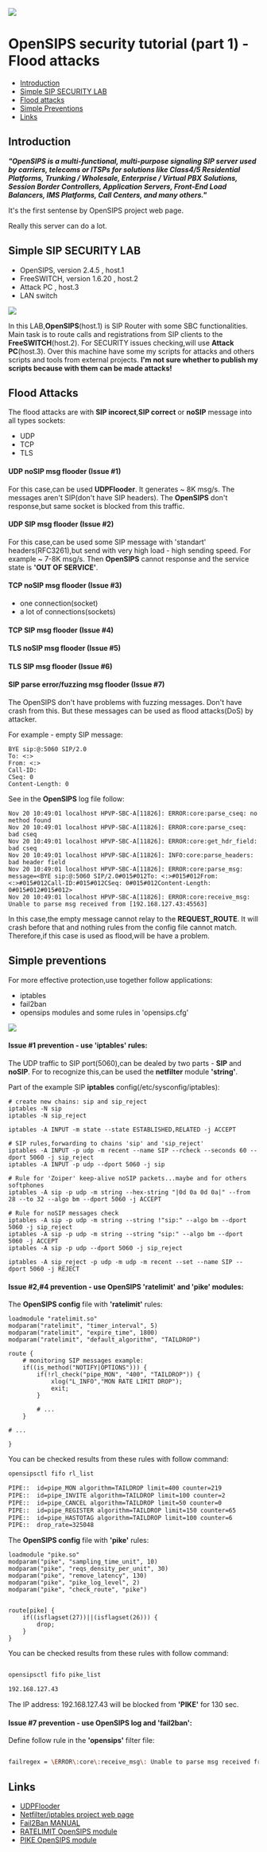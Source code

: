 ![](logo.png)

# OpenSIPS security tutorial (part 1) - Flood attacks

* [Introduction](#Introduction)
* [Simple SIP SECURITY LAB](#simple-sip-security-lab)
* [Flood attacks](#flood-attacks)
* [Simple Preventions](#simple-prevention)
* [Links](#Links)

## Introduction

  _**"OpenSIPS is a multi-functional, multi-purpose signaling SIP server used by carriers, 
telecoms or ITSPs for solutions like Class4/5 Residential Platforms, 
Trunking / Wholesale, Enterprise / Virtual PBX Solutions, Session Border Controllers, 
Application Servers, Front-End Load Balancers, IMS Platforms, Call Centers, and many others."**_

It's the first sentense by OpenSIPS project web page.

Really this server can do a lot.


## Simple SIP SECURITY LAB

* OpenSIPS, version 2.4.5 , host.1
* FreeSWITCH, version 1.6.20 , host.2
* Attack PC , host.3
* LAN switch


![](sec_lab.png)


In this LAB,**OpenSIPS**(host.1) is SIP Router with some SBC functionalities.
Main task is to route calls and registrations from SIP clients to the **FreeSWITCH**(host.2).
For SECURITY issues checking,will use **Attack PC**(host.3).
Over this machine have some my scripts for attacks and others scripts and tools from external projects.
**I'm not sure whether to publish my scripts because with them can be made attacks!**


## Flood Attacks

  The flood attacks are with **SIP incorect**,**SIP correct** or **noSIP** message into all types sockets:

* UDP
* TCP
* TLS


#### UDP noSIP msg flooder (Issue #1)

  For this case,can be used **UDPFlooder**. It generates ~ 8K msg/s.
The messages aren't SIP(don't have SIP headers).
The **OpenSIPS** don't response,but same socket is blocked from this traffic.

#### UDP SIP msg flooder (Issue #2)

  For this case,can be used some SIP message with 'standart' headers(RFC3261),but send with very high load - high sending speed.
For example ~ 7-8K msg/s. Then **OpenSIPS** cannot response and the service state is **'OUT OF SERVICE'**.


#### TCP noSIP msg flooder (Issue #3)

* one connection(socket)
* a lot of connections(sockets)

#### TCP SIP msg flooder (Issue #4)

#### TLS noSIP msg flooder (Issue #5)

#### TLS SIP msg flooder (Issue #6)

#### SIP parse error/fuzzing msg flooder (Issue #7)

  The OpenSIPS don't have problems with fuzzing messages. Don't have crash from this.
But these messages can be used as flood attacks(DoS) by attacker.

For example - empty SIP message:

``` sip
BYE sip:@:5060 SIP/2.0
To: <:>
From: <:>
Call-ID:
CSeq: 0
Content-Length: 0

```

See in the **OpenSIPS** log file follow:
```
Nov 20 10:49:01 localhost HPVP-SBC-A[11826]: ERROR:core:parse_cseq: no method found
Nov 20 10:49:01 localhost HPVP-SBC-A[11826]: ERROR:core:parse_cseq: bad cseq
Nov 20 10:49:01 localhost HPVP-SBC-A[11826]: ERROR:core:get_hdr_field: bad cseq
Nov 20 10:49:01 localhost HPVP-SBC-A[11826]: INFO:core:parse_headers: bad header field
Nov 20 10:49:01 localhost HPVP-SBC-A[11826]: ERROR:core:parse_msg: message=<BYE sip:@:5060 SIP/2.0#015#012To: <:>#015#012From: <:>#015#012Call-ID:#015#012CSeq: 0#015#012Content-Length: 0#015#012#015#012>
Nov 20 10:49:01 localhost HPVP-SBC-A[11826]: ERROR:core:receive_msg: Unable to parse msg received from [192.168.127.43:45563]

```

In this case,the empty message cannot relay to the **REQUEST_ROUTE**.
It will crash before that and nothing rules from the config file cannot match.
Therefore,if this case is used as flood,will be have a problem.

## Simple preventions

  For more effective protection,use together follow applications:

* iptables
* fail2ban
* opensips modules and some rules in 'opensips.cfg'

![](sip-sec-02012020.png)

#### Issue #1 prevention - use 'iptables' rules:

  The UDP traffic to SIP port(5060),can be dealed by two parts - **SIP** and **noSIP**.
For to recognize this,can be used the **netfilter** module **'string'**.

Part of the example SIP **iptables** config(/etc/sysconfig/iptables):

``` iptables
# create new chains: sip and sip_reject
iptables -N sip
iptables -N sip_reject

iptables -A INPUT -m state --state ESTABLISHED,RELATED -j ACCEPT

# SIP rules,forwarding to chains 'sip' and 'sip_reject'
iptables -A INPUT -p udp -m recent --name SIP --rcheck --seconds 60 --dport 5060 -j sip_reject
iptables -A INPUT -p udp --dport 5060 -j sip

# Rule for 'Zoiper' keep-alive noSIP packets...maybe and for others softphones
iptables -A sip -p udp -m string --hex-string "|0d 0a 0d 0a|" --from 28 --to 32 --algo bm --dport 5060 -j ACCEPT

# Rule for noSIP messages check
iptables -A sip -p udp -m string --string !"sip:" --algo bm --dport 5060 -j sip_reject
iptables -A sip -p udp -m string --string "sip:" --algo bm --dport 5060 -j ACCEPT
iptables -A sip -p udp --dport 5060 -j sip_reject

iptables -A sip_reject -p udp -m udp -m recent --set --name SIP --dport 5060 -j REJECT

```

#### Issue #2,#4 prevention - use OpenSIPS 'ratelimit' and 'pike' modules:

The **OpenSIPS config** file with **'ratelimit'** rules:

``` opensips
loadmodule "ratelimit.so"
modparam("ratelimit", "timer_interval", 5)
modparam("ratelimit", "expire_time", 1800)
modparam("ratelimit", "default_algorithm", "TAILDROP")

route {
    # monitoring SIP messages example:
    if((is_method("NOTIFY|OPTIONS"))) {
        if(!rl_check("pipe_MON", "400", "TAILDROP")) {
            xlog("L_INFO","MON RATE LIMIT DROP");
            exit;
        }

        # ...
    }

# ...

}

```

You can be checked results from these rules with follow command:

``` bash
opensipsctl fifo rl_list

PIPE::  id=pipe_MON algorithm=TAILDROP limit=400 counter=219
PIPE::  id=pipe_INVITE algorithm=TAILDROP limit=100 counter=2
PIPE::  id=pipe_CANCEL algorithm=TAILDROP limit=50 counter=0
PIPE::  id=pipe_REGISTER algorithm=TAILDROP limit=150 counter=65
PIPE::  id=pipe_HASTOTAG algorithm=TAILDROP limit=100 counter=6
PIPE::  drop_rate=325048

```

The **OpenSIPS config** file with **'pike'** rules:
``` opensips
loadmodule "pike.so"
modparam("pike", "sampling_time_unit", 10)
modparam("pike", "reqs_density_per_unit", 30)
modparam("pike", "remove_latency", 130)
modparam("pike", "pike_log_level", 2)
modparam("pike", "check_route", "pike")


route[pike] {
    if((isflagset(27))||(isflagset(26))) {
        drop;
    }
}

```

You can be checked results from these rules with follow command:

``` bash

opensipsctl fifo pike_list

192.168.127.43

```

The IP address: 192.168.127.43 will be blocked from **'PIKE'** for 130 sec.



#### Issue #7 prevention - use OpenSIPS log and 'fail2ban':

Define follow rule in the **'opensips'** filter file:
``` bash

failregex = \ERROR\:core\:receive_msg\: Unable to parse msg received from \[<HOST>


```


## Links

* [UDPFlooder](http://www.hackingvoip.com/tools/udpflood.tar.gz)
* [Netfilter/iptables project web page](https://netfilter.org/)
* [Fail2Ban MANUAL](https://www.fail2ban.org/wiki/index.php/MANUAL_0_8)
* [RATELIMIT OpenSIPS module](https://opensips.org/html/docs/modules/2.4.x/ratelimit.html)
* [PIKE OpenSIPS module](https://opensips.org/html/docs/modules/2.4.x/pike.html)

